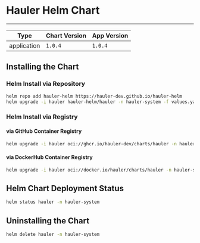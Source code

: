 # Hauler Helm Chart

---

| Type        | Chart Version | App Version |
| ----------- | ------------- | ----------- |
| application | `1.0.4`       | `1.0.4`     |

## Installing the Chart

### Helm Install via Repository

```bash
helm repo add hauler-helm https://hauler-dev.github.io/hauler-helm
helm upgrade -i hauler hauler-helm/hauler -n hauler-system -f values.yaml
```

### Helm Install via Registry

#### via GitHub Container Registry

```bash
helm upgrade -i hauler oci://ghcr.io/hauler-dev/charts/hauler -n hauler-system -f values.yaml
```

#### via DockerHub Container Registry

```bash
helm upgrade -i hauler oci://docker.io/hauler/charts/hauler -n hauler-system -f values.yaml
```

## Helm Chart Deployment Status

```bash
helm status hauler -n hauler-system
```

## Uninstalling the Chart

```bash
helm delete hauler -n hauler-system
```
